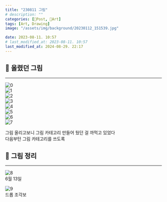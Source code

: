```yaml
---
title: "230811 그림"
# description: ""
categories: [📀Post, 🍌Art]
tags: [Art, Drawing]
image: "/assets/img/background/20230112_151539.jpg"

date: 2023-08-11. 10:57
# last_modified_at: 2023-08-11. 10:57
last_modified_at: 2024-08-29. 22:17
---
```


## 📀 올렸던 그림

---

![0](/assets/img/post/2023/230305_0000.jpg)  
![1](/assets/img/post/2023/230305_0001.png)  
![2](/assets/img/post/2023/230305_0002.png)  
![3](/assets/img/post/2023/230308_0000.png)  
![4](/assets/img/post/2023/230308_0001.png)  
![5](/assets/img/post/2023/230324_0000.png)  
![6](/assets/img/post/2023/230324_0001.jpg)  
![7](/assets/img/post/2023/230811_0000.gif)  

그림 올리고보니 그림 카테고리 만들어 뒀던 걸 까먹고 있었다  
다음부턴 그림 카테고리를 쓰도록  

## 📀 그림 정리

---

![8](/assets/img/post/2023/230811_0001.png)  
6월 13일  

![9](/assets/img/post/2023/230811_0002.png)  
드롭 조각보  
